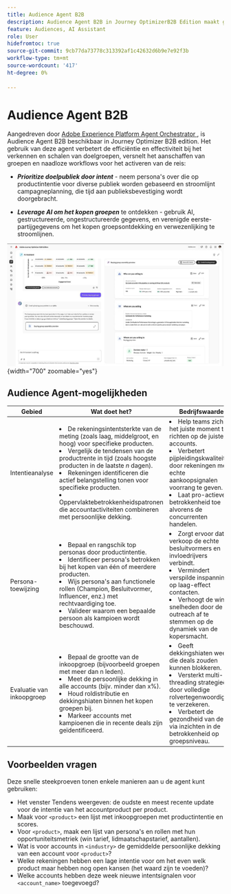 ```yaml
---
title: Audience Agent B2B
description: Audience Agent B2B in Journey OptimizerB2B Edition maakt gebruik van intentanalyse en persona mapping om inkoopgroepen te maken en B2B-marketingworkflows te versnellen.
feature: Audiences, AI Assistant
role: User
hidefromtoc: true
source-git-commit: 9cb77da73778c313392af1c42632d6b9e7e92f3b
workflow-type: tm+mt
source-wordcount: '417'
ht-degree: 0%

---
```


# Audience Agent B2B

Aangedreven door [&#x200B; Adobe Experience Platform Agent Orchestrator &#x200B;](https://experienceleague.adobe.com/nl/docs/experience-cloud-ai/experience-cloud-ai/agents/agent-orchestrator), is Audience Agent B2B beschikbaar in Journey Optimizer B2B edition. Het gebruik van deze agent verbetert de efficiëntie en effectiviteit bij het verkennen en schalen van doelgroepen, versnelt het aanschaffen van groepen en naadloze workflows voor het activeren van de reis:

* **_Prioritize doelpubliek door intent_** - neem persona&#39;s over die op productintentie voor diverse publiek worden gebaseerd en stroomlijnt campagneplanning, die tijd aan publieksbevestiging wordt doorgebracht.

* **_Leverage AI om het kopen groepen_** te ontdekken - gebruik AI, gestructureerde, ongestructureerde gegevens, en verenigde eerste-partijgegevens om het kopen groepsontdekking en verwezenlijking te stroomlijnen.

![&#x200B; Audience Agent B2B op volledige paginamodus &#x200B;](./assets/audience-agent-full.png){width="700" zoomable="yes"}

## Audience Agent-mogelijkheden

| Gebied | Wat doet het? | Bedrijfswaarde |
| ---- | ------------ | -------------- |
| Intentieanalyse | <li> De rekeningsintentsterkte van de meting (zoals laag, middelgroot, en hoog) voor specifieke producten. <li>Vergelijk de tendensen van de productrente in tijd (zoals hoogste producten in de laatste _n_ dagen). <li>Rekeningen identificeren die actief belangstelling tonen voor specifieke producten. <li>Oppervlaktebetrokkenheidspatronen die accountactiviteiten combineren met persoonlijke dekking. | <li>Help teams zich op het juiste moment te richten op de juiste accounts. <li>Verbetert pijpleidingskwaliteit door rekeningen met echte aankoopsignalen voorrang te geven. <li>Laat pro-actieve betrokkenheid toe alvorens de concurrenten handelen. |
| Persona-toewijzing | <li>Bepaal en rangschik top personas door productintentie. <li>Identificeer persona&#39;s betrokken bij het kopen van één of meerdere producten. <li>Wijs persona&#39;s aan functionele rollen (Champion, Besluitvormer, Influencer, enz.) met rechtvaardiging toe. <li>Valideer waarom een bepaalde persoon als kampioen wordt beschouwd. | <li>Zorgt ervoor dat de verkoop de echte besluitvormers en invloedrijvers verbindt. <li>Vermindert verspilde inspanning op laag-effect contacten. <li>Verhoogt de win-snelheden door de outreach af te stemmen op de dynamiek van de kopersmacht. |
| Evaluatie van inkoopgroep | <li>Bepaal de grootte van de inkoopgroep (bijvoorbeeld groepen met meer dan n leden). <li>Meet de persoonlijke dekking in alle accounts (bijv. minder dan x%). <li>Houd roldistributie en dekkingshiaten binnen het kopen groepen bij. <li>Markeer accounts met kampioenen die in recente deals zijn geïdentificeerd. | <li>Geeft dekkingshiaten weer die deals zouden kunnen blokkeren. <li>Versterkt multi-threading strategieën door volledige rolvertegenwoordiging te verzekeren. <li>Verbetert de gezondheid van deals via inzichten in de betrokkenheid op groepsniveau. |

## Voorbeelden vragen

Deze snelle steekproeven tonen enkele manieren aan u de agent kunt gebruiken:

* Het venster Tendens weergeven: de oudste en meest recente update voor de intentie van het accountproduct per product.
* Maak voor `<product>` een lijst met inkoopgroepen met productintentie en scores.
* Voor `<product>`, maak een lijst van persona&#39;s en rollen met hun opportuniteitsmetriek (win tarief, lidmaatschapstarief, aantallen).
* Wat is voor accounts in `<industry>` de gemiddelde persoonlijke dekking van een account voor `<product>`?
* Welke rekeningen hebben een lage intentie voor om het even welk product maar hebben nog open kansen (het waard zijn te voeden)?
* Welke accounts hebben deze week nieuwe intentsignalen voor `<account_name>` toegevoegd?
